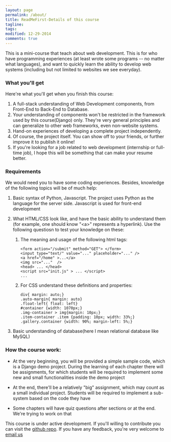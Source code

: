 ```yaml
---
layout: page
permalink: /about/
title: ReadMeFirst-Details of this course
tagline: 
tags: 
modified: 12-29-2014
comments: true
---
```


This is a mini-course that teach about web development. This is for who have programming experiences (at least wrote some programs -- no matter what languages), and want to quickly learn the ability to develop web systems (including but not limited to websites we see everyday). 

### What you'll get

Here're what you'll get when you finish this course:

1.  A full-stack understanding of Web Development components, from Front-End to Back-End to Database.
2.  Your understanding of components won't be restricted in the framework used by this course(Django) only. They're very general principles and can generalize to other web frameworks, even non-website systems.
3.  Hand-on experiences of developing a complete project independently.
4.  Of course, the project itself. You can show off to your friends, or further improve it to publish it online! 
5.  If you're looking for a job related to web development (internship or full-time job), I hope this will be something that can make your resume better.

### Requirements

We would need you to have some coding experiences. Besides, knowledge of the following topics will be of much help:

1.  Basic syntax of Python, Javascript. The project uses Python as the language for the server side. Javascript is used for front-end development

2.  What HTML/CSS look like, and have the basic ability to understand them (for example, one should know "<a\>" represents a hyperlink). Use the following questiosn to test your knowledge on these:

    1.  The meaning and usage of the following html tags:

            <form action="/submit" method="GET"> </form>
            <input type="text/" value="..." placeholder="..." />  
            <a href="/home" >...</a>   
            <img src="..."  />  
            <head> ... </head>
            <script src="init.js" > ... </script>
            ...

    2.  For CSS understand these definitions and properties:  

            div{ margin: auto;}  
            .auto-margin{ margin: auto}  
            .float-left{ float: left}
            #container {width: 1070px;}
            .img-container > img{margin: 10px;}
            .item-container .item {padding: 10px; width: 33%;}
            .gallery.container {width: 90%; margin-left: 5%;}

3.  Basic understanding of database(here I mean relational database like MySQL)

### How the course work:  

*   At the very beginning, you will be provided a simple sample code, which is a Django demo project. During the learning of each chapter there will be assignments, for which students will be required to implement some new and small functionalities inside the demo project

*   At the end, there'll be a relatively "big" assignment, which may count as a small individual project. Students will be required to implement a sub-system based on the code they have

*   Some chapters will have quiz questions after sections or at the end. We're trying to work on that


This course is under active development. If you'll willing to contribute you can visit the [github repo](https://github.com/WebCoursify/webcoursify.github.io). If you have any feedback, you're very welcome to [email us](mailto:{{site.email}})

